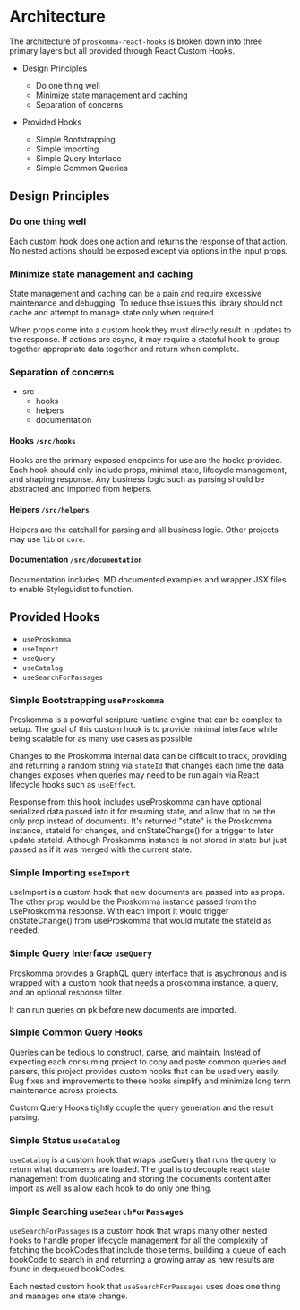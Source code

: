 # Architecture

The architecture of `proskomma-react-hooks` is broken down into three primary layers but all provided through React Custom Hooks.

- Design Principles
  - Do one thing well
  - Minimize state management and caching
  - Separation of concerns

- Provided Hooks
  - Simple Bootstrapping
  - Simple Importing
  - Simple Query Interface
  - Simple Common Queries

## Design Principles

### Do one thing well

Each custom hook does one action and returns the response of that action. No nested actions should be exposed except via options in the input props.

### Minimize state management and caching

State management and caching can be a pain and require excessive maintenance and debugging. To reduce thse issues this library should not cache and attempt to manage state only when required.

When props come into a custom hook they must directly result in updates to the response. If actions are async, it may require a stateful hook to group together appropriate data together and return when complete.

### Separation of concerns

- src
  - hooks
  - helpers
  - documentation

#### Hooks `/src/hooks`

Hooks are the primary exposed endpoints for use are the hooks provided. Each hook should only include props, minimal state, lifecycle management, and shaping response. Any business logic such as parsing should be abstracted and imported from helpers.

#### Helpers `/src/helpers`

Helpers are the catchall for parsing and all business logic. Other projects may use `lib` or `core`.

#### Documentation `/src/documentation`

Documentation includes .MD documented examples and wrapper JSX files to enable Styleguidist to function.

## Provided Hooks

- `useProskomma`
- `useImport`
- `useQuery`
- `useCatalog`
- `useSearchForPassages`

### Simple Bootstrapping `useProskomma`

Proskomma is a powerful scripture runtime engine that can be complex to setup. The goal of this custom hook is to provide minimal interface while being scalable for as many use cases as possible.

Changes to the Proskomma internal data can be difficult to track, providing and returning a random string via `stateId` that changes each time the data changes exposes when queries may need to be run again via React lifecycle hooks such as `useEffect`.

Response from this hook includes
useProskomma can have optional serialized data passed into it for resuming state, and allow that to be the only prop instead of documents. It's returned "state" is the Proskomma instance, stateId for changes, and onStateChange() for a trigger to later update stateId. Although Proskomma instance is not stored in state but just passed as if it was merged with the current state.

### Simple Importing `useImport`

useImport is a custom hook that new documents are passed into as props. The other prop would be the Proskomma instance passed from the useProskomma response. With each import it would trigger onStateChange() from useProskomma that would mutate the stateId as needed.

### Simple Query Interface `useQuery`

Proskomma provides a GraphQL query interface that is asychronous and is wrapped with a custom hook that needs a proskomma instance, a query, and an optional response filter.

It can run queries on pk before new documents are imported.

### Simple Common Query Hooks

Queries can be tedious to construct, parse, and maintain. Instead of expecting each consuming project to copy and paste common queries and parsers, this project provides custom hooks that can be used very easily. Bug fixes and improvements to these hooks simplify and minimize long term maintenance across projects.

Custom Query Hooks tightly couple the query generation and the result parsing.

### Simple Status `useCatalog`

`useCatalog` is a custom hook that wraps useQuery that runs the query to return what documents are loaded.
The goal is to decouple react state management from duplicating and storing the documents content after import as well as allow each hook to do only one thing.

### Simple Searching `useSearchForPassages`

`useSearchForPassages` is a custom hook that wraps many other nested hooks to handle proper lifecycle management for all the complexity of fetching the bookCodes that include those terms, building a queue of each bookCode to search in and returning a growing array as new results are found in dequeued bookCodes.

Each nested custom hook that `useSearchForPassages` uses does one thing and manages one state change.
